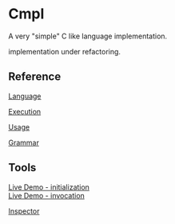 # Cmpl

A very "simple" C like language implementation.

implementation under refactoring.

## Reference

[Language](extras/Reference/Language.md)

[Execution](extras/Reference/Execution.md)

[Usage](extras/Reference/Usage.md)

[Grammar](extras/Design/Cmpl.g4)

## Tools

[Live Demo - initialization](https://karetkaz.github.io/cmpl/extras/Emscripten/index.html#file=lang.function.ci&project=/cmpl/test/lang.function.ci;/cmpl/test/lang.member.ci;/cmpl/test/lang.method.ci;/cmpl/test/lang.array.ci)  
[Live Demo - invocation](https://karetkaz.github.io/cmpl/extras/Emscripten/index.html#file=stdc.number.ci&project=/cmpl/test/stdc.number.ci;/cmpl/test/stdc.memory.ci;/cmpl/test/stdc.execute.ci)  

[Inspector](https://karetkaz.github.io/cmpl/extras/Inspector/Inspector.html)
